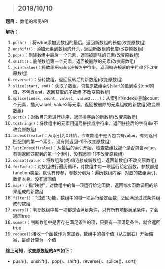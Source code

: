 > ## 2019/10/10

**题目**： 数组的常见API

**解析：** 

1. `push() ` : 将value添加到数组的最后，返回新数组的长度(改变原数组)
2. `unshift()` :  添加元素到数组的开头，返回新数组的长度(改变原数组)
3. `pop()`：删除数组中最后一个元素，返回被删除的元素(改变原数组)
4. `shift()`：删除数组第一个元素，返回被删除的元素(改变原数组)
5. `join(value)`：将数组用value连接为字符串，返回被连接后的字符串(不改变原数组)
6. `reverse()`：反转数组，返回反转后的新数组(改变原数组)
7. `slice(start, end)`：获取子数组，包含原数组索引start的值到索引end的值，不包含end，返回获取的子数组(不改变原数组)
8. `splice(index, count, value1, value2....)`：从索引位index处删除count个元素，插入value1, value2等元素，返回被删除的元素组成的新数组(改变原数组)
9. `sort()`：对数组元素进行排序，返回排序后的新数组(改变原数组)
10. `toString()`：将数组中的元素用逗号拼接成字符串，返回拼接后的字符串(不改变原数组)
11. `indexOf(value)`：从索引为0开始，检查数组中是否包含有value，有则返回匹配到的第一个索引，没有则返回-1(不改变原数组)
12. `lastIndexOf(value)`：从最后的索引开始，检查数组找那个是否包含value，有则返回匹配到的第一个索引，没有返回-1(不改变原数组)
13. `concat(value)`：将数组和(或)值连接成新数组，返回新数组(不改变原数组)
14. `forEach()`：对数组进行遍历循环，对数组中每一项运行给定函数，参数都是function类型，默认有传参，参数分别为：遍历数组内容、对应的数组索引、数组本身。没有返回值
15. `map()`：指“映射”，对数组中的每一项运行给定函数，返回每次函数调用的结果组成的新数组
16. `filter()`：“过滤”功能，数组中的每一项运行给定函数，返回满足过滤条件组成的数组
17. `every()`：判断数组中每一项都是否满足条件，只有所有项都满足条件，才会返回true
18. `some()`：判断数组中是否存在满足条件的项，只要有一项满足条件，就会返回true
19. `reduce()`:接收一个函数作为累加器，数组中的每个值（从左到右）开始缩减，最终计算为一个值



**综上可知，改变原数组的API如下**： 

- push()、unshift()、pop()、shift()、reverse()、splice()、sort()